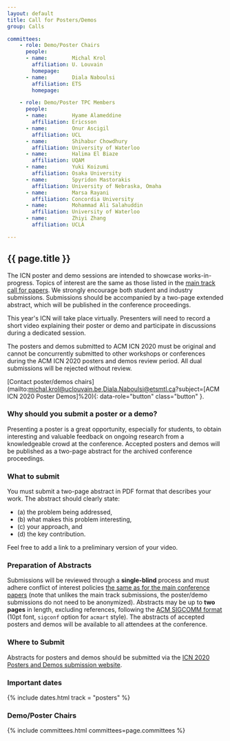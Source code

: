 ```yaml
---
layout: default
title: Call for Posters/Demos
group: Calls

committees:
    - role: Demo/Poster Chairs
      people:
      - name:        Michal Krol
        affiliation: U. Louvain
        homepage:    
      - name:        Diala Naboulsi
        affiliation: ETS
        homepage:    

    - role: Demo/Poster TPC Members
      people:
      - name:        Hyame Alameddine
        affiliation: Ericsson
      - name:        Onur Ascigil
        affiliation: UCL
      - name:        Shihabur Chowdhury
        affiliation: University of Waterloo
      - name:        Halima El Biaze
        affiliation: UQAM
      - name:        Yuki Koizumi
        affiliation: Osaka University
      - name:        Spyridon Mastorakis
        affiliation: University of Nebraska, Omaha
      - name:        Marsa Rayani
        affiliation: Concordia University
      - name:        Mohammad Ali Salahuddin
        affiliation: University of Waterloo
      - name:        Zhiyi Zhang
        affiliation: UCLA

---
```


## {{ page.title }}

The ICN poster and demo sessions are intended to showcase works-in-progress.
Topics of interest are the same as those listed in the [main track call for papers](cfp.html).
We strongly encourage both student and industry submissions.
Submissions should be accompanied by a two-page extended abstract, which will be published in the conference proceedings.

This year's ICN will take place virtually.
Presenters will need to record a short video explaining their poster or demo and participate in discussions during a dedicated session.

The posters and demos submitted to ACM ICN 2020 must be original and cannot be concurrently submitted to other workshops or conferences during the ACM ICN 2020 posters and demos review period.
All dual submissions will be rejected without review.

[Contact poster/demos chairs](mailto:michal.krol@uclouvain.be,Diala.Naboulsi@etsmtl.ca?subject=[ACM ICN 2020 Poster Demos]%20){: data-role="button" class="button" }.

### Why should you submit a poster or a demo?

Presenting a poster is a great opportunity, especially for students, to obtain interesting and valuable feedback on ongoing research from a knowledgeable crowd at the conference.
Accepted posters and demos will be published as a two-page abstract for the archived conference proceedings. 

### What to submit

You must submit a two-page abstract in PDF format that describes your work.
The abstract should clearly state:
- (a) the problem being addressed,
- (b) what makes this problem interesting,
- (c) your approach, and
- (d) the key contribution.

Feel free to add a link to a preliminary version of your video.

### Preparation of Abstracts

Submissions will be reviewed through a **single-blind** process and must adhere conflict of interest policies [the same as for the main conference papers](cfp.html) (note that unlikes the main track submissions, the poster/demo submissions do not need to be anonymized).
Abstracts may be up to **two pages** in length, excluding references, following the [ACM SIGCOMM format](https://github.com/conference-websites/acmart-sigproc-template/) (10pt font, `sigconf` option for `acmart` style).
The abstracts of accepted posters and demos will be available to all attendees at the conference.

### Where to Submit

Abstracts for posters and demos should be submitted via the [ICN 2020 Posters and Demos submission website](https://icn20posterdemo.hotcrp.com/).

### Important dates

{% include dates.html track = "posters" %}

### Demo/Poster Chairs

{% include committees.html committees=page.committees %}
